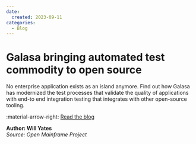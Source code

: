 ```yaml
---
date:
  created: 2023-09-11
categories:
  - Blog
---
```


# Galasa bringing automated test commodity to open source

No enterprise application exists as an island anymore. Find out how Galasa has modernized the test processes that validate the quality of applications with end-to end integration testing that integrates with other open-source tooling.

:material-arrow-right: [Read the blog](https://openmainframeproject.org/blog/galasa-bringing-automated-test-commodity-to-open-source/)

**Author: Will Yates**  
*Source: Open Mainframe Project*
